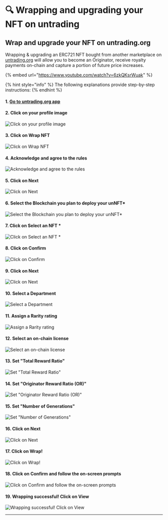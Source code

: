 # 🔍 Wrapping and upgrading your NFT on untrading

## Wrap and upgrade your NFT on untrading.org

Wrapping & upgrading an ERC721 NFT bought from another marketplace on [untrading.org](http://untrading.org) will allow you to become an Originator, receive royalty payments on-chain and capture a portion of future price increases.

{% embed url="https://www.youtube.com/watch?v=6zkQKsrWuak" %}

{% hint style="info" %}
The following explanations provide step-by-step instructions:
{% endhint %}

#### 1. [Go to untrading.org app](https://app.untrading.org)

#### 2. Click on your profile image

![Click on your profile image](https://images.tango.us/workflows/58a20a14-5e28-445f-9f12-9668467807d5/steps/cafeaaec-9a0c-4427-bf59-97c75d40a58a/0cc56c39-ed84-43e5-b921-ef839a2f5c6d.png?fm=png\&crop=focalpoint\&fit=crop\&fp-x=0.5000\&fp-y=0.5000\&w=1200\&blend-align=bottom\&blend-mode=normal\&blend-x=800\&blend64=aHR0cHM6Ly9pbWFnZXMudGFuZ28udXMvc3RhdGljL21hZGUtd2l0aC10YW5nby13YXRlcm1hcmsucG5n)

#### 3. Click on Wrap NFT

![Click on Wrap NFT](https://images.tango.us/workflows/58a20a14-5e28-445f-9f12-9668467807d5/steps/d7a55c4d-fad0-4311-8f6b-51e46d6afb20/6d52bba2-5090-4fb1-81ec-8761c2c0fdbc.png?fm=png\&crop=focalpoint\&fit=crop\&fp-x=0.8783\&fp-y=0.2313\&fp-z=4.0000\&w=1200\&blend-align=bottom\&blend-mode=normal\&blend-x=800\&blend64=aHR0cHM6Ly9pbWFnZXMudGFuZ28udXMvc3RhdGljL21hZGUtd2l0aC10YW5nby13YXRlcm1hcmsucG5n)

#### 4. Acknowledge and agree to the rules

![Acknowledge and agree to the rules](https://images.tango.us/workflows/58a20a14-5e28-445f-9f12-9668467807d5/steps/f04b2c83-d0cc-4ec3-9b61-964233f7ca26/7b854a5a-fef3-4253-83ca-9d7097789090.png?fm=png\&crop=focalpoint\&fit=crop\&fp-x=0.5302\&fp-y=0.5315\&fp-z=2.9765\&w=1200\&blend-align=bottom\&blend-mode=normal\&blend-x=800\&blend64=aHR0cHM6Ly9pbWFnZXMudGFuZ28udXMvc3RhdGljL21hZGUtd2l0aC10YW5nby13YXRlcm1hcmsucG5n)

#### 5. Click on Next

![Click on Next](https://images.tango.us/workflows/58a20a14-5e28-445f-9f12-9668467807d5/steps/061a1e4a-28dc-4f5b-a726-f6cbdb6a6159/3f83002f-aafb-4977-8755-7458f59e0d45.png?fm=png\&crop=focalpoint\&fit=crop\&fp-x=0.6010\&fp-y=0.6703\&fp-z=2.1719\&w=1200\&blend-align=bottom\&blend-mode=normal\&blend-x=800\&blend64=aHR0cHM6Ly9pbWFnZXMudGFuZ28udXMvc3RhdGljL21hZGUtd2l0aC10YW5nby13YXRlcm1hcmsucG5n)

#### 6. Select the Blockchain you plan to deploy your unNFT\*

![Select the Blockchain you plan to deploy your unNFT\*](https://images.tango.us/workflows/58a20a14-5e28-445f-9f12-9668467807d5/steps/9979b966-80b3-49cc-b1eb-cfa7973bc1d2/debddafd-4e7a-4b84-b7f7-d8045373fc2b.png?fm=png\&crop=focalpoint\&fit=crop\&fp-x=0.7017\&fp-y=0.5876\&fp-z=1.9422\&w=1200\&blend-align=bottom\&blend-mode=normal\&blend-x=800\&blend64=aHR0cHM6Ly9pbWFnZXMudGFuZ28udXMvc3RhdGljL21hZGUtd2l0aC10YW5nby13YXRlcm1hcmsucG5n)

#### 7. Click on Select an NFT \*

![Click on Select an NFT \*](https://images.tango.us/workflows/58a20a14-5e28-445f-9f12-9668467807d5/steps/cb7ed31e-0c05-473f-9bc8-dc126363dae6/052ae600-1ef0-4012-8e37-fcf517302f24.png?fm=png\&crop=focalpoint\&fit=crop\&fp-x=0.7004\&fp-y=0.7373\&fp-z=1.9250\&w=1200\&blend-align=bottom\&blend-mode=normal\&blend-x=800\&blend64=aHR0cHM6Ly9pbWFnZXMudGFuZ28udXMvc3RhdGljL21hZGUtd2l0aC10YW5nby13YXRlcm1hcmsucG5n)

#### 8. Click on Confirm

![Click on Confirm](https://images.tango.us/workflows/58a20a14-5e28-445f-9f12-9668467807d5/steps/7b748437-7e82-4419-a38d-750fb833ca28/250b5610-6396-4955-b9ad-fd0f5148d4ea.png?fm=png\&crop=focalpoint\&fit=crop\&fp-x=0.6031\&fp-y=0.9031\&fp-z=2.1719\&w=1200\&blend-align=bottom\&blend-mode=normal\&blend-x=800\&blend64=aHR0cHM6Ly9pbWFnZXMudGFuZ28udXMvc3RhdGljL21hZGUtd2l0aC10YW5nby13YXRlcm1hcmsucG5n)

#### 9. Click on Next

![Click on Next](https://images.tango.us/workflows/58a20a14-5e28-445f-9f12-9668467807d5/steps/80c6dc3e-0a3e-420d-9747-d3c9ce0052f9/00ce448a-c601-47aa-9f29-e30c45a5fe94.png?fm=png\&crop=focalpoint\&fit=crop\&fp-x=0.6031\&fp-y=0.8122\&fp-z=2.1719\&w=1200\&blend-align=bottom\&blend-mode=normal\&blend-x=800\&blend64=aHR0cHM6Ly9pbWFnZXMudGFuZ28udXMvc3RhdGljL21hZGUtd2l0aC10YW5nby13YXRlcm1hcmsucG5n)

#### 10. Select a Department

![Select a Department](https://images.tango.us/workflows/58a20a14-5e28-445f-9f12-9668467807d5/steps/e56b742d-1e22-40b4-94e6-25d6f37192b0/20918bd9-14b6-4a8e-89e5-4ce727c80fe1.png?fm=png\&crop=focalpoint\&fit=crop\&fp-x=0.5750\&fp-y=0.2767\&fp-z=2.6743\&w=1200\&blend-align=bottom\&blend-mode=normal\&blend-x=800\&blend64=aHR0cHM6Ly9pbWFnZXMudGFuZ28udXMvc3RhdGljL21hZGUtd2l0aC10YW5nby13YXRlcm1hcmsucG5n)

#### 11. Assign a Rarity rating

![Assign a Rarity rating](https://images.tango.us/workflows/58a20a14-5e28-445f-9f12-9668467807d5/steps/f956dbf6-e91e-4814-b159-acd3db05b092/2689564b-9364-4577-9630-dd391085ab9b.png?fm=png\&crop=focalpoint\&fit=crop\&fp-x=0.6643\&fp-y=0.7433\&fp-z=2.1719\&w=1200\&blend-align=bottom\&blend-mode=normal\&blend-x=800\&blend64=aHR0cHM6Ly9pbWFnZXMudGFuZ28udXMvc3RhdGljL21hZGUtd2l0aC10YW5nby13YXRlcm1hcmsucG5n)

#### 12. Select an on-chain license

![Select an on-chain license](https://images.tango.us/workflows/58a20a14-5e28-445f-9f12-9668467807d5/steps/494c5e0d-05b0-4be8-baae-5850ea894aca/40b9ca41-0f08-477b-890b-e7ef5e25a6e3.png?fm=png\&crop=focalpoint\&fit=crop\&fp-x=0.6031\&fp-y=0.9401\&fp-z=2.1719\&w=1200\&blend-align=bottom\&blend-mode=normal\&blend-x=800\&blend64=aHR0cHM6Ly9pbWFnZXMudGFuZ28udXMvc3RhdGljL21hZGUtd2l0aC10YW5nby13YXRlcm1hcmsucG5n)

#### 13. Set "Total Reward Ratio"

![Set "Total Reward Ratio"](https://images.tango.us/workflows/58a20a14-5e28-445f-9f12-9668467807d5/steps/a0ecca37-66b4-42b0-ab96-dbd5096b4b87/bd76beb9-702c-470d-91a7-90b3facaf15b.png?fm=png\&crop=focalpoint\&fit=crop\&fp-x=0.6479\&fp-y=0.2428\&fp-z=2.1719\&w=1200\&blend-align=bottom\&blend-mode=normal\&blend-x=800\&blend64=aHR0cHM6Ly9pbWFnZXMudGFuZ28udXMvc3RhdGljL21hZGUtd2l0aC10YW5nby13YXRlcm1hcmsucG5n)

#### 14. Set "Originator Reward Ratio (OR)"

![Set "Originator Reward Ratio (OR)"](https://images.tango.us/workflows/58a20a14-5e28-445f-9f12-9668467807d5/steps/47b3b91c-7b63-4385-abd1-ddce3bb133c2/9d98d35f-0637-431d-a763-e4c2ce949a6f.png?fm=png\&crop=focalpoint\&fit=crop\&fp-x=0.6479\&fp-y=0.4965\&fp-z=2.1719\&w=1200\&blend-align=bottom\&blend-mode=normal\&blend-x=800\&blend64=aHR0cHM6Ly9pbWFnZXMudGFuZ28udXMvc3RhdGljL21hZGUtd2l0aC10YW5nby13YXRlcm1hcmsucG5n)

#### 15. Set "Number of Generations"

![Set "Number of Generations"](https://images.tango.us/workflows/58a20a14-5e28-445f-9f12-9668467807d5/steps/e377967c-9a14-4fb3-9624-c286e115093b/28e6ec6c-23ff-4e17-8b04-18a7116a94d7.png?fm=png\&crop=focalpoint\&fit=crop\&fp-x=0.6544\&fp-y=0.7502\&fp-z=2.1719\&w=1200\&blend-align=bottom\&blend-mode=normal\&blend-x=800\&blend64=aHR0cHM6Ly9pbWFnZXMudGFuZ28udXMvc3RhdGljL21hZGUtd2l0aC10YW5nby13YXRlcm1hcmsucG5n)

#### 16. Click on Next

![Click on Next](https://images.tango.us/workflows/58a20a14-5e28-445f-9f12-9668467807d5/steps/b1f0b2a9-27ba-4746-a79b-da1959b55636/fd9e0770-c058-4dfc-aa1b-a402ed2fe256.png?fm=png\&crop=focalpoint\&fit=crop\&fp-x=0.6031\&fp-y=0.9031\&fp-z=2.1719\&w=1200\&blend-align=bottom\&blend-mode=normal\&blend-x=800\&blend64=aHR0cHM6Ly9pbWFnZXMudGFuZ28udXMvc3RhdGljL21hZGUtd2l0aC10YW5nby13YXRlcm1hcmsucG5n)

#### 17. Click on Wrap!

![Click on Wrap!](https://images.tango.us/workflows/58a20a14-5e28-445f-9f12-9668467807d5/steps/72911b5d-4c8b-405f-b927-934efa5c5b9f/b09d43c1-b54e-48f3-a829-d2501e5d7a96.png?fm=png\&crop=focalpoint\&fit=crop\&fp-x=0.6031\&fp-y=0.5714\&fp-z=2.1719\&w=1200\&blend-align=bottom\&blend-mode=normal\&blend-x=800\&blend64=aHR0cHM6Ly9pbWFnZXMudGFuZ28udXMvc3RhdGljL21hZGUtd2l0aC10YW5nby13YXRlcm1hcmsucG5n)

#### 18. Click on Confirm and follow the on-screen prompts

![Click on Confirm and follow the on-screen prompts](https://images.tango.us/workflows/58a20a14-5e28-445f-9f12-9668467807d5/steps/f771549e-7831-4f30-a1fb-68d7ef269343/f2c20a47-d533-4148-92cf-23aee919d131.png?fm=png\&crop=focalpoint\&fit=crop\&fp-x=0.5000\&fp-y=0.7852\&fp-z=2.8070\&w=1200\&blend-align=bottom\&blend-mode=normal\&blend-x=800\&blend64=aHR0cHM6Ly9pbWFnZXMudGFuZ28udXMvc3RhdGljL21hZGUtd2l0aC10YW5nby13YXRlcm1hcmsucG5n)

#### 19. Wrapping successful! Click on View

![Wrapping successful! Click on View](https://images.tango.us/workflows/58a20a14-5e28-445f-9f12-9668467807d5/steps/f75f46da-3e92-4342-a3db-3a8e6e10f753/bb61d54a-20ed-4cc0-a61d-7e343c832f63.png?fm=png\&crop=focalpoint\&fit=crop\&fp-x=0.7516\&fp-y=0.5584\&fp-z=2.6743\&w=1200\&blend-align=bottom\&blend-mode=normal\&blend-x=800\&blend64=aHR0cHM6Ly9pbWFnZXMudGFuZ28udXMvc3RhdGljL21hZGUtd2l0aC10YW5nby13YXRlcm1hcmsucG5n)

***

